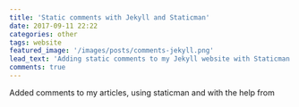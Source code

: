 ```yaml
---
title: 'Static comments with Jekyll and Staticman'
date: 2017-09-11 22:22
categories: other
tags: website
featured_image: '/images/posts/comments-jekyll.png'
lead_text: 'Adding static comments to my Jekyll website with Staticman.'
comments: true
---
```


Added comments to my articles, using staticman and with the help from 
